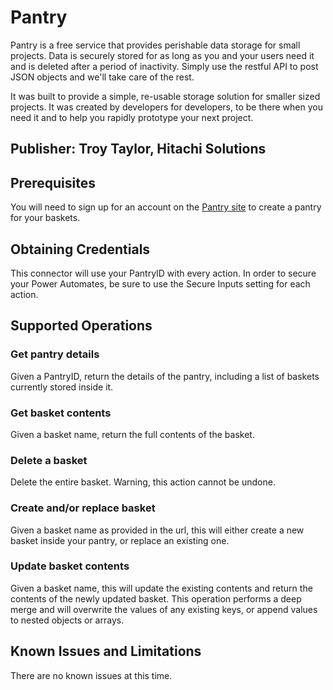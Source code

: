 # Pantry
Pantry is a free service that provides perishable data storage for small projects. Data is securely stored for as long as you and your users need it and is deleted after a period of inactivity. Simply use the restful API to post JSON objects and we'll take care of the rest.

It was built to provide a simple, re-usable storage solution for smaller sized projects. It was created by developers for developers, to be there when you need it and to help you rapidly prototype your next project.

## Publisher: Troy Taylor, Hitachi Solutions

## Prerequisites
You will need to sign up for an account on the [Pantry site](https://getpantry.cloud/) to create a pantry for your baskets.

## Obtaining Credentials
This connector will use your PantryID with every action. In order to secure your Power Automates, be sure to use the Secure Inputs setting for each action.

## Supported Operations
### Get pantry details
Given a PantryID, return the details of the pantry, including a list of baskets currently stored inside it.
### Get basket contents
Given a basket name, return the full contents of the basket.
### Delete a basket
Delete the entire basket. Warning, this action cannot be undone.
### Create and/or replace basket
Given a basket name as provided in the url, this will either create a new basket inside your pantry, or replace an existing one.
### Update basket contents
Given a basket name, this will update the existing contents and return the contents of the newly updated basket. This operation performs a deep merge and will overwrite the values of any existing keys, or append values to nested objects or arrays.

## Known Issues and Limitations
There are no known issues at this time.
